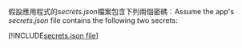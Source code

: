 <span data-ttu-id="8050a-101">假設應用程式的*secrets.json*檔案包含下列兩個密碼：</span><span class="sxs-lookup"><span data-stu-id="8050a-101">Assume the app's *secrets.json* file contains the following two secrets:</span></span>

[!INCLUDE[secrets.json file](secrets-json-file.md)]